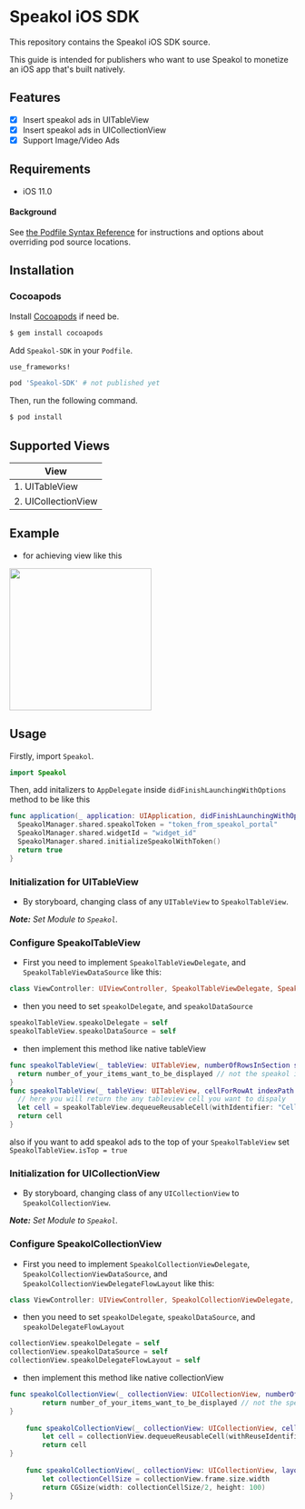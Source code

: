 # Speakol iOS SDK

This repository contains the Speakol iOS SDK source.

This guide is intended for publishers who want to use Speakol to monetize an iOS app that's built natively.

## Features

- [x] Insert speakol ads in UITableView
- [x] Insert speakol ads in UICollectionView
- [x] Support Image/Video Ads

## Requirements

- iOS 11.0

#### Background

See
[the Podfile Syntax Reference](https://guides.cocoapods.org/syntax/podfile.html#pod)
for instructions and options about overriding pod source locations.


## Installation

### Cocoapods

Install [Cocoapods](https://cocoapods.org/#install) if need be.

```bash
$ gem install cocoapods
```

Add `Speakol-SDK` in your `Podfile`.

```ruby
use_frameworks!

pod 'Speakol-SDK' # not published yet
```
Then, run the following command.

```bash
$ pod install
```

## Supported Views

| View |
|---|
|1. UITableView | 
|2. UICollectionView |

## Example

- for achieving view like this

<img src="https://github.com/yehiabairm/RWPodSpecs/raw/master/IMG_1272.PNG" width="250">

## Usage

Firstly, import `Speakol`.

```swift
import Speakol
```
Then, add initalizers to `AppDelegate` inside `didFinishLaunchingWithOptions` method to be like this

```swift
func application(_ application: UIApplication, didFinishLaunchingWithOptions launchOptions: [UIApplication.LaunchOptionsKey: Any]?) -> Bool {
  SpeakolManager.shared.speakolToken = "token_from_speakol_portal"
  SpeakolManager.shared.widgetId = "widget_id"
  SpeakolManager.shared.initializeSpeakolWithToken()
  return true
}
```

### Initialization for UITableView

- By storyboard, changing class of any `UITableView` to `SpeakolTableView`.

_**Note:** Set Module to `Speakol`._

### Configure SpeakolTableView

- First you need to implement `SpeakolTableViewDelegate`, and `SpeakolTableViewDataSource` like this:

```swift
class ViewController: UIViewController, SpeakolTableViewDelegate, SpeakolTableViewDataSource
```

- then you need to set `speakolDelegate`, and `speakolDataSource`

```swift
speakolTableView.speakolDelegate = self
speakolTableView.speakolDataSource = self
```
- then implement this method like native tableView

```swift
func speakolTableView(_ tableView: UITableView, numberOfRowsInSection section: Int) -> Int {
  return number_of_your_items_want_to_be_displayed // not the speakol items will be inserted in another section this section is used for the publisher items only
}
func speakolTableView(_ tableView: UITableView, cellForRowAt indexPath: IndexPath) -> UITableViewCell {
  // here you will return the any tableview cell you want to dispaly
  let cell = speakolTableView.dequeueReusableCell(withIdentifier: "Cell", for: indexPath) as UITableViewCell
  return cell
}
```
also if you want to add speakol ads to the top of your `SpeakolTableView` set `SpeakolTableView.isTop = true`

### Initialization for UICollectionView

- By storyboard, changing class of any `UICollectionView` to `SpeakolCollectionView`.

_**Note:** Set Module to `Speakol`._

### Configure SpeakolCollectionView

- First you need to implement `SpeakolCollectionViewDelegate`, `SpeakolCollectionViewDataSource`, and `SpeakolCollectionViewDelegateFlowLayout` like this:

```swift
class ViewController: UIViewController, SpeakolCollectionViewDelegate, SpeakolCollectionViewDataSource, SpeakolCollectionViewDelegateFlowLayout
```

- then you need to set `speakolDelegate`, `speakolDataSource`, and `speakolDelegateFlowLayout`

```swift
collectionView.speakolDelegate = self
collectionView.speakolDataSource = self
collectionView.speakolDelegateFlowLayout = self
```
- then implement this method like native collectionView

```swift
func speakolCollectionView(_ collectionView: UICollectionView, numberOfItemsInSection section: Int) -> Int {
        return number_of_your_items_want_to_be_displayed // not the speakol items will be inserted in another section this section is used for the publisher items only
}
    
    func speakolCollectionView(_ collectionView: UICollectionView, cellForItemAt indexPath: IndexPath) -> UICollectionViewCell {
        let cell = collectionView.dequeueReusableCell(withReuseIdentifier: "VideoCollectionViewCell", for: indexPath) as! UICollectionViewCell
        return cell
}
    
    func speakolCollectionView(_ collectionView: UICollectionView, layout collectionViewLayout: UICollectionViewLayout, sizeForItemAt indexPath: IndexPath) -> CGSize {
        let collectionCellSize = collectionView.frame.size.width
        return CGSize(width: collectionCellSize/2, height: 100)
}
```


